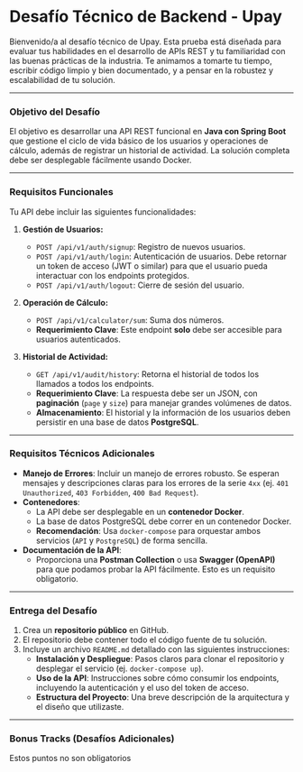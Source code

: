 # Desafío Técnico de Backend - Upay

Bienvenido/a al desafío técnico de Upay. Esta prueba está diseñada para evaluar tus habilidades en el desarrollo de APIs REST y tu familiaridad con las buenas prácticas de la industria. Te animamos a tomarte tu tiempo, escribir código limpio y bien documentado, y a pensar en la robustez y escalabilidad de tu solución.

---

### **Objetivo del Desafío**

El objetivo es desarrollar una API REST funcional en **Java con Spring Boot** que gestione el ciclo de vida básico de los usuarios y operaciones de cálculo, además de registrar un historial de actividad. La solución completa debe ser desplegable fácilmente usando Docker.

---

### **Requisitos Funcionales**

Tu API debe incluir las siguientes funcionalidades:

1.  **Gestión de Usuarios:**
    * `POST /api/v1/auth/signup`: Registro de nuevos usuarios.
    * `POST /api/v1/auth/login`: Autenticación de usuarios. Debe retornar un token de acceso (JWT o similar) para que el usuario pueda interactuar con los endpoints protegidos.
    * `POST /api/v1/auth/logout`: Cierre de sesión del usuario.

2.  **Operación de Cálculo:**
    * `POST /api/v1/calculator/sum`: Suma dos números.
    * **Requerimiento Clave**: Este endpoint **solo** debe ser accesible para usuarios autenticados.

3.  **Historial de Actividad:**
    * `GET /api/v1/audit/history`: Retorna el historial de todos los llamados a todos los endpoints.
    * **Requerimiento Clave**: La respuesta debe ser un JSON, con **paginación** (`page` y `size`) para manejar grandes volúmenes de datos.
    * **Almacenamiento**: El historial y la información de los usuarios deben persistir en una base de datos **PostgreSQL**.

---

### **Requisitos Técnicos Adicionales**

* **Manejo de Errores**: Incluir un manejo de errores robusto. Se esperan mensajes y descripciones claras para los errores de la serie `4xx` (ej. `401 Unauthorized`, `403 Forbidden`, `400 Bad Request`).
* **Contenedores**:
    * La API debe ser desplegable en un **contenedor Docker**.
    * La base de datos PostgreSQL debe correr en un contenedor Docker.
    * **Recomendación**: Usa `docker-compose` para orquestar ambos servicios (`API` y `PostgreSQL`) de forma sencilla.
* **Documentación de la API**:
    * Proporciona una **Postman Collection** o usa **Swagger (OpenAPI)** para que podamos probar la API fácilmente. Esto es un requisito obligatorio.

---

### **Entrega del Desafío**

1.  Crea un **repositorio público** en GitHub.
2.  El repositorio debe contener todo el código fuente de tu solución.
3.  Incluye un archivo `README.md` detallado con las siguientes instrucciones:
    * **Instalación y Despliegue**: Pasos claros para clonar el repositorio y desplegar el servicio (ej. `docker-compose up`).
    * **Uso de la API**: Instrucciones sobre cómo consumir los endpoints, incluyendo la autenticación y el uso del token de acceso.
    * **Estructura del Proyecto**: Una breve descripción de la arquitectura y el diseño que utilizaste.

---

### **Bonus Tracks (Desafíos Adicionales)**

Estos puntos no son obligatorios
